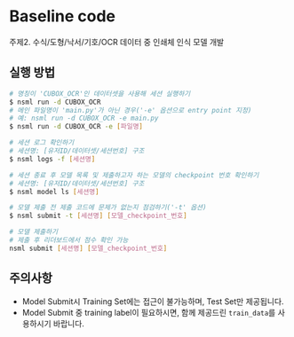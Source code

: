 # Baseline code
주제2. 수식/도형/낙서/기호/OCR 데이터 중 인쇄체 인식 모델 개발

## 실행 방법

```bash
# 명칭이 'CUBOX_OCR'인 데이터셋을 사용해 세션 실행하기
$ nsml run -d CUBOX_OCR
# 메인 파일명이 'main.py'가 아닌 경우('-e' 옵션으로 entry point 지정)
# 예: nsml run -d CUBOX_OCR -e main.py
$ nsml run -d CUBOX_OCR -e [파일명]

# 세션 로그 확인하기
# 세션명: [유저ID/데이터셋/세션번호] 구조
$ nsml logs -f [세션명]

# 세션 종료 후 모델 목록 및 제출하고자 하는 모델의 checkpoint 번호 확인하기
# 세션명: [유저ID/데이터셋/세션번호] 구조
$ nsml model ls [세션명]

# 모델 제출 전 제출 코드에 문제가 없는지 점검하기('-t' 옵션)
$ nsml submit -t [세션명] [모델_checkpoint_번호]

# 모델 제출하기
# 제출 후 리더보드에서 점수 확인 가능
nsml submit [세션명] [모델_checkpoint_번호]
```

## 주의사항
* Model Submit시 Training Set에는 접근이 불가능하며, Test Set만 제공됩니다. 
* Model Submit 중 training label이 필요하시면, 함께 제공드린 `train_data`를 사용하시기 바랍니다.
